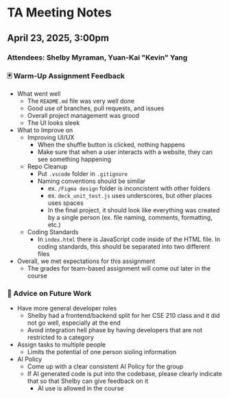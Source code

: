 # TA Meeting Notes

## April 23, 2025, 3:00pm

### Attendees: Shelby Myraman, Yuan-Kai "Kevin" Yang

### 🃏 Warm-Up Assignment Feedback

- What went well
    - The `README.md` file was very well done
    - Good use of branches, pull requests, and issues
    - Overall project management was grood
    - The UI looks sleek
- What to Improve on
    - Improving UI/UX
        - When the shuffle button is clicked, nothing happens
        - Make sure that when a user interacts with a website, they can see something happening
    - Repo Cleanup
        - Put `.vscode` folder in `.gitignore`
        - Naming conventions should be similar
            - ex. `/Figma design` folder is inconcistent with other folders
            - ex. `deck_unit_test.js` uses underscores, but other places uses spaces
            - In the final project, it should look like everything was created by a single person (ex. file naming, comments, formatting, etc.)
    - Coding Standards
        - In `index.html` there is JavaScript code inside of the HTML file. In coding standards, this should be separated into two different files
- Overall, we met expectations for this assignment
    - The grades for team-based assignment will come out later in the course

### 🚀 Advice on Future Work

- Have more general developer roles
    - Shelby had a frontend/backend split for her CSE 210 class and it did not go well, especially at the end
    - Avoid integration hell phase by having developers that are not restricted to a category
- Assign tasks to multiple people
    - Limits the potential of one person sioling information
- AI Policy
    - Come up with a clear consistent AI Policy for the group
    - If AI generated code is put into the codebase, please clearly indicate that so that Shelby can give feedback on it
        - AI use is allowed in the course
